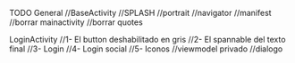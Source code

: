 TODO
General
    //BaseActivity
    //SPLASH
    //portrait
    //navigator
    //manifest
    //borrar mainactivity
    //borrar quotes

LoginActivity
    //1- El button deshabilitado en gris
    //2- El spannable del texto final
    //3- Login
    //4- Login social
    //5- Iconos
    //viewmodel privado
    //dialogo